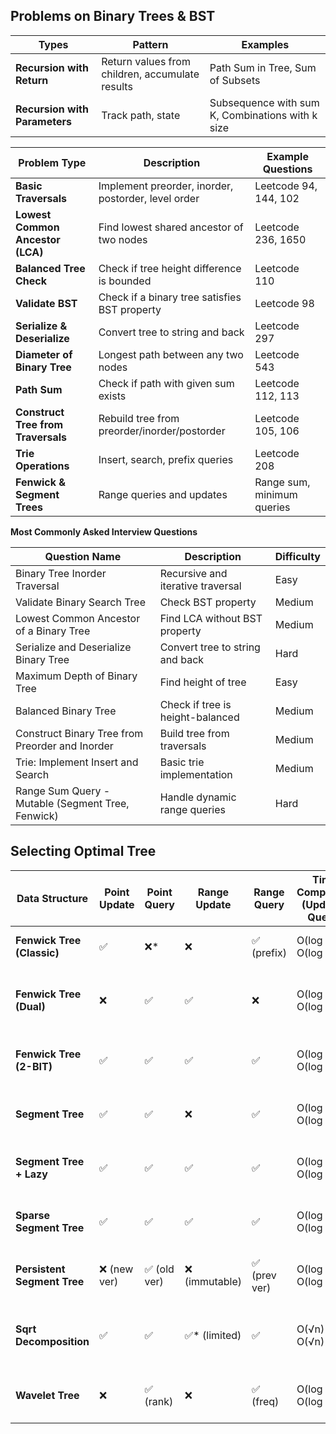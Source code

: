 ## Problems on Binary Trees & BST



| Types                         | Pattern                                         | Examples                                         |
| ----------------------------- | ----------------------------------------------- | ------------------------------------------------ |
| **Recursion with Return**     | Return values from children, accumulate results | Path Sum in Tree, Sum of Subsets                 |
| **Recursion with Parameters** | Track path, state                               | Subsequence with sum K, Combinations with k size |

| Problem Type                       | Description                                         | Example Questions          |
| ---------------------------------- | --------------------------------------------------- | -------------------------- |
| **Basic Traversals**               | Implement preorder, inorder, postorder, level order | Leetcode 94, 144, 102      |
| **Lowest Common Ancestor (LCA)**   | Find lowest shared ancestor of two nodes            | Leetcode 236, 1650         |
| **Balanced Tree Check**            | Check if tree height difference is bounded          | Leetcode 110               |
| **Validate BST**                   | Check if a binary tree satisfies BST property       | Leetcode 98                |
| **Serialize & Deserialize**        | Convert tree to string and back                     | Leetcode 297               |
| **Diameter of Binary Tree**        | Longest path between any two nodes                  | Leetcode 543               |
| **Path Sum**                       | Check if path with given sum exists                 | Leetcode 112, 113          |
| **Construct Tree from Traversals** | Rebuild tree from preorder/inorder/postorder        | Leetcode 105, 106          |
| **Trie Operations**                | Insert, search, prefix queries                      | Leetcode 208               |
| **Fenwick & Segment Trees**        | Range queries and updates                           | Range sum, minimum queries |

**Most Commonly Asked Interview Questions**

| Question Name                                     | Description                       | Difficulty |
| ------------------------------------------------- | --------------------------------- | ---------- |
| Binary Tree Inorder Traversal                     | Recursive and iterative traversal | Easy       |
| Validate Binary Search Tree                       | Check BST property                | Medium     |
| Lowest Common Ancestor of a Binary Tree           | Find LCA without BST property     | Medium     |
| Serialize and Deserialize Binary Tree             | Convert tree to string and back   | Hard       |
| Maximum Depth of Binary Tree                      | Find height of tree               | Easy       |
| Balanced Binary Tree                              | Check if tree is height-balanced  | Medium     |
| Construct Binary Tree from Preorder and Inorder   | Build tree from traversals        | Medium     |
| Trie: Implement Insert and Search                 | Basic trie implementation         | Medium     |
| Range Sum Query - Mutable (Segment Tree, Fenwick) | Handle dynamic range queries      | Hard       |

## Selecting Optimal Tree

| **Data Structure**          | **Point Update** | **Point Query** | **Range Update** | **Range Query** | **Time Complexity (Update / Query)** | **Space**  | **Common Use Cases**                                         |
| --------------------------- | ---------------- | --------------- | ---------------- | --------------- | ------------------------------------ | ---------- | ------------------------------------------------------------ |
| **Fenwick Tree (Classic)**  | ✅                | ❌*              | ❌                | ✅ (prefix)      | O(log n) / O(log n)                  | O(n)       | Prefix sums, XORs, frequency counts                          |
| **Fenwick Tree (Dual)**     | ❌                | ✅               | ✅                | ❌               | O(log n) / O(log n)                  | O(n)       | Range add + point read, simulation of cumulative effects     |
| **Fenwick Tree (2-BIT)**    | ✅                | ✅               | ✅                | ✅               | O(log n) / O(log n)                  | O(n)       | Full support for sum range queries with range updates        |
| **Segment Tree**            | ✅                | ✅               | ❌                | ✅               | O(log n) / O(log n)                  | O(4n)      | RMQ, range sum/min/max/gcd with point updates                |
| **Segment Tree + Lazy**     | ✅                | ✅               | ✅                | ✅               | O(log n) / O(log n)                  | O(4n)      | Full range queries + range updates, e.g., add 5 over [l..r]  |
| **Sparse Segment Tree**     | ✅                | ✅               | ✅                | ✅               | O(log n) / O(log n)                  | O(k log n) | Sparse values over large domains (e.g., up to 1e9)           |
| **Persistent Segment Tree** | ❌ (new ver)      | ✅ (old ver)     | ❌ (immutable)    | ✅ (prev ver)    | O(log n) / O(log n)                  | O(n log n) | Time-travel queries, undo/rollback, version control          |
| **Sqrt Decomposition**      | ✅                | ✅               | ✅* (limited)     | ✅               | O(√n) / O(√n)                        | O(n)       | Simpler implementation for mid-size n, not time-critical problems |
| **Wavelet Tree**            | ❌                | ✅ (rank)        | ❌                | ✅ (freq)        | O(log n) / O(log n)                  | O(n log n) | K-th smallest, rank/select, frequency queries in a range     |